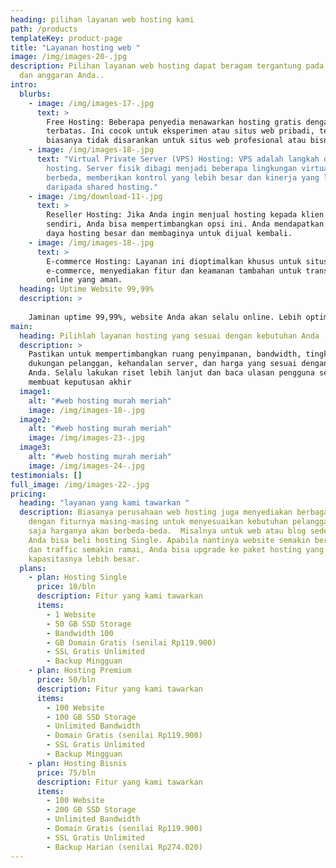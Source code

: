 ```yaml
---
heading: pilihan layanan web hosting kami
path: /products
templateKey: product-page
title: "Layanan hosting web "
image: /img/images-20-.jpg
description: Pilihan layanan web hosting dapat beragam tergantung pada kebutuhan
  dan anggaran Anda..
intro:
  blurbs:
    - image: /img/images-17-.jpg
      text: >
        Free Hosting: Beberapa penyedia menawarkan hosting gratis dengan fitur
        terbatas. Ini cocok untuk eksperimen atau situs web pribadi, tetapi
        biasanya tidak disarankan untuk situs web profesional atau bisnis.
    - image: /img/images-18-.jpg
      text: "Virtual Private Server (VPS) Hosting: VPS adalah langkah di atas shared
        hosting. Server fisik dibagi menjadi beberapa lingkungan virtual yang
        berbeda, memberikan kontrol yang lebih besar dan kinerja yang lebih baik
        daripada shared hosting."
    - image: /img/download-11-.jpg
      text: >
        Reseller Hosting: Jika Anda ingin menjual hosting kepada klien Anda
        sendiri, Anda bisa mempertimbangkan opsi ini. Anda mendapatkan sumber
        daya hosting besar dan membaginya untuk dijual kembali.
    - image: /img/images-18-.jpg
      text: >
        E-commerce Hosting: Layanan ini dioptimalkan khusus untuk situs web
        e-commerce, menyediakan fitur dan keamanan tambahan untuk transaksi
        online yang aman.
  heading: Uptime Website 99,99%
  description: >
    
    Jaminan uptime 99,99%, website Anda akan selalu online. Lebih optimal walaupun dalam kondisi trafik tinggi.
main:
  heading: Pilihlah layanan hosting yang sesuai dengan kebutuhan Anda
  description: >
    Pastikan untuk mempertimbangkan ruang penyimpanan, bandwidth, tingkat
    dukungan pelanggan, kehandalan server, dan harga yang sesuai dengan anggaran
    Anda. Selalu lakukan riset lebih lanjut dan baca ulasan pengguna sebelum
    membuat keputusan akhir
  image1:
    alt: "#web hosting murah meriah"
    image: /img/images-18-.jpg
  image2:
    alt: "#web hosting murah meriah"
    image: /img/images-23-.jpg
  image3:
    alt: "#web hosting murah meriah"
    image: /img/images-24-.jpg
testimonials: []
full_image: /img/images-22-.jpg
pricing:
  heading: "layanan yang kami tawarkan "
  description: Biasanya perusahaan web hosting juga menyediakan berbagai paket
    dengan fiturnya masing-masing untuk menyesuaikan kebutuhan pelanggan. Tentu
    saja harganya akan berbeda-beda.  Misalnya untuk web atau blog sederhana,
    Anda bisa beli hosting Single. Apabila nantinya website semakin berkembang
    dan traffic semakin ramai, Anda bisa upgrade ke paket hosting yang
    kapasitasnya lebih besar.
  plans:
    - plan: Hosting Single
      price: 10/bln
      description: Fitur yang kami tawarkan
      items:
        - 1 Website
        - 50 GB SSD Storage
        - Bandwidth 100
        - GB Domain Gratis (senilai Rp119.900)
        - SSL Gratis Unlimited
        - Backup Mingguan
    - plan: Hosting Premium
      price: 50/bln
      description: Fitur yang kami tawarkan
      items:
        - 100 Website
        - 100 GB SSD Storage
        - Unlimited Bandwidth
        - Domain Gratis (senilai Rp119.900)
        - SSL Gratis Unlimited
        - Backup Mingguan
    - plan: Hosting Bisnis
      price: 75/bln
      description: Fitur yang kami tawarkan
      items:
        - 100 Website
        - 200 GB SSD Storage
        - Unlimited Bandwidth
        - Domain Gratis (senilai Rp119.900)
        - SSL Gratis Unlimited
        - Backup Harian (senilai Rp274.020)
---
```

